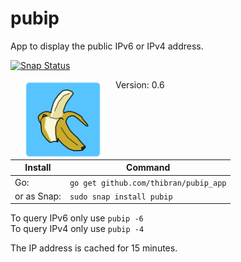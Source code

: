# pubip
App to display the public IPv6 or IPv4 address.

[![Snap Status](https://build.snapcraft.io/badge/thibran/pubip_app.svg)](https://build.snapcraft.io/user/thibran/pubip_app)

<img src="misc/icon.png" align="left" height="128" width="128" hspace="20"/>

Version: 0.6

| Install     | Command                               |
--------------| ---------------------------------------
| Go:         | `go get github.com/thibran/pubip_app` |
| or as Snap: | `sudo snap install pubip`             |

To query IPv6 only use `pubip -6`  
To query IPv4 only use `pubip -4`

The IP address is cached for 15 minutes.
